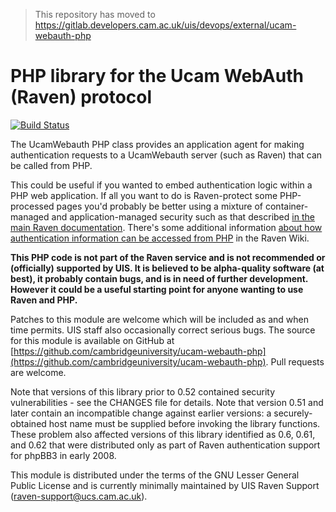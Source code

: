 > This repository has moved to https://gitlab.developers.cam.ac.uk/uis/devops/external/ucam-webauth-php

PHP library for the Ucam WebAuth (Raven) protocol
=================================================

[![Build Status](https://travis-ci.org/cambridgeuniversity/ucam-webauth-php.svg?branch=master)](https://travis-ci.org/cambridgeuniversity/ucam-webauth-php)

The UcamWebauth PHP class provides an application agent for making
authentication requests to a UcamWebauth server (such as Raven) that 
can be called from PHP.
 
This could be useful if you wanted to embed authentication logic within a PHP
web application. If all you want to do is Raven-protect some PHP-processed
pages you'd probably be better using a mixture of container-managed and
application-managed security such as that described [in the main Raven
documentation](http://help.uis.cam.ac.uk/user-accounts-security/accounts-passwords/raven/webmasters). 
There's some additional information [about how authentication information can be accessed from
PHP](https://wiki.cam.ac.uk/raven/Accessing_authentication_information) in the
Raven Wiki.

**This PHP code is not part of the Raven service and is not
recommended or (officially) supported by UIS. It is believed to be
alpha-quality software (at best), it probably contain bugs, and is in
need of further development. However it could be a useful starting
point for anyone wanting to use Raven and PHP.**

Patches to this module are welcome which will be included as and when
time permits. UIS staff also occasionally correct serious bugs. The 
source for this module is available on GitHub at [https://github.com/cambridgeuniversity/ucam-webauth-php](https://github.com/cambridgeuniversity/ucam-webauth-php). Pull requests are welcome.

Note that versions of this library prior to 0.52 contained security
vulnerabilities - see the CHANGES file for details. Note that version
0.51 and later contain an incompatible change against earlier
versions: a securely-obtained host name must be supplied before
invoking the library functions. These problem also affected versions
of this library identified as 0.6, 0.61, and 0.62 that were
distributed only as part of Raven authentication support for phpBB3 in
early 2008.

This module is distributed under the terms of the GNU Lesser General
Public License and is currently minimally maintained by UIS Raven
Support (raven-support@ucs.cam.ac.uk).
